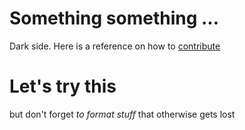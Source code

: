 # Something something ...


Dark side. Here is a reference on how to [contribute](CONTRIBUTING.md)


# Let's try this

but don't forget *to format stuff* that otherwise gets lost